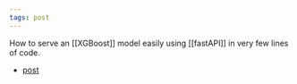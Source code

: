 ```yaml
---
tags: post
---
```


How to serve an [[XGBoost]] model easily using [[fastAPI]] in very few lines of code.

- [post](https://medium.com/predictly-on-tech/serve-any-xgboost-model-with-fastapi-in-less-than-40-lines-85adbb3c43b8)